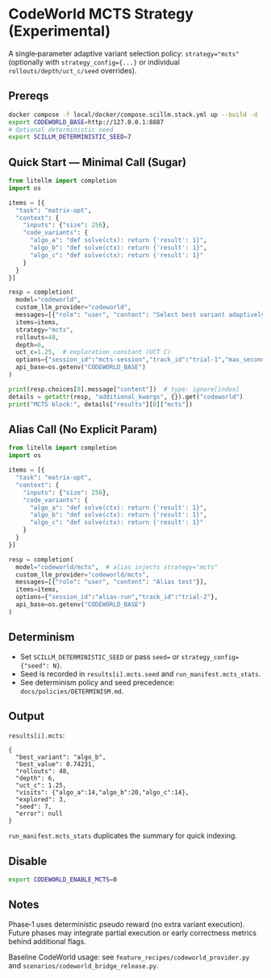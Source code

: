 # CodeWorld MCTS Strategy (Experimental)

A single‑parameter adaptive variant selection policy: `strategy="mcts"` (optionally with `strategy_config={...}` or individual `rollouts/depth/uct_c/seed` overrides).

## Prereqs

```bash
docker compose -f local/docker/compose.scillm.stack.yml up --build -d
export CODEWORLD_BASE=http://127.0.0.1:8887
# Optional deterministic seed
export SCILLM_DETERMINISTIC_SEED=7
```

## Quick Start — Minimal Call (Sugar)

```python
from litellm import completion
import os

items = [{
  "task": "matrix-opt",
  "context": {
    "inputs": {"size": 256},
    "code_variants": {
      "algo_a": "def solve(ctx): return {'result': 1}",
      "algo_b": "def solve(ctx): return {'result': 1}",
      "algo_c": "def solve(ctx): return {'result': 1}"
    }
  }
}]

resp = completion(
  model="codeworld",
  custom_llm_provider="codeworld",
  messages=[{"role": "user", "content": "Select best variant adaptively"}],
  items=items,
  strategy="mcts",
  rollouts=48,
  depth=6,
  uct_c=1.25,  # exploration_constant (UCT C)
  options={"session_id":"mcts-session","track_id":"trial-1","max_seconds":10},
  api_base=os.getenv("CODEWORLD_BASE")
)

print(resp.choices[0].message["content"])  # type: ignore[index]
details = getattr(resp, "additional_kwargs", {}).get("codeworld")
print("MCTS block:", details["results"][0]["mcts"])
```

## Alias Call (No Explicit Param)

```python
from litellm import completion
import os

items = [{
  "task": "matrix-opt",
  "context": {
    "inputs": {"size": 256},
    "code_variants": {
      "algo_a": "def solve(ctx): return {'result': 1}",
      "algo_b": "def solve(ctx): return {'result': 1}",
      "algo_c": "def solve(ctx): return {'result': 1}"
    }
  }
}]

resp = completion(
  model="codeworld/mcts",  # alias injects strategy="mcts"
  custom_llm_provider="codeworld/mcts",
  messages=[{"role": "user", "content": "Alias test"}],
  items=items,
  options={"session_id":"alias-run","track_id":"trial-2"},
  api_base=os.getenv("CODEWORLD_BASE")
)
```

## Determinism

- Set `SCILLM_DETERMINISTIC_SEED` or pass `seed=` or `strategy_config={"seed": N}`.
- Seed is recorded in `results[i].mcts.seed` and `run_manifest.mcts_stats`.
 - See determinism policy and seed precedence: `docs/policies/DETERMINISM.md`.

## Output

`results[i].mcts`:
```jsonc
{
  "best_variant": "algo_b",
  "best_value": 0.74231,
  "rollouts": 48,
  "depth": 6,
  "uct_c": 1.25,
  "visits": {"algo_a":14,"algo_b":20,"algo_c":14},
  "explored": 3,
  "seed": 7,
  "error": null
}
```

`run_manifest.mcts_stats` duplicates the summary for quick indexing.

## Disable

```bash
export CODEWORLD_ENABLE_MCTS=0
```

## Notes

Phase‑1 uses deterministic pseudo reward (no extra variant execution). Future phases may integrate partial execution or early correctness metrics behind additional flags.

Baseline CodeWorld usage: see `feature_recipes/codeworld_provider.py` and `scenarios/codeworld_bridge_release.py`.
